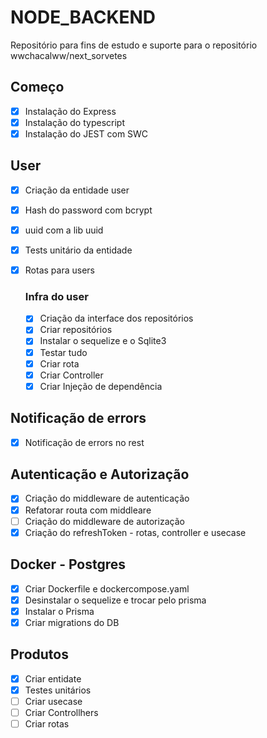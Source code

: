 # NODE_BACKEND

Repositório para fins de estudo e suporte para o repositório wwchacalww/next_sorvetes

## Começo
- [X] Instalação do Express
- [X] Instalação do typescript
- [X] Instalação do JEST com SWC
  
## User
- [X] Criação da entidade user
- [x] Hash do password com bcrypt
- [X] uuid com a lib uuid
- [X] Tests unitário da entidade
- [X] Rotas para users

  ### Infra do user
  - [X] Criação da interface dos repositórios
  - [X] Criar repositórios
  - [X] Instalar o sequelize e o Sqlite3
  - [X] Testar tudo
  - [X] Criar rota
  - [X] Criar Controller
  - [X] Criar Injeção de dependência
  
## Notificação de errors
  - [X] Notificação de errors no rest

## Autenticação e Autorização
-[X] Criação do middleware de autenticação
-[X] Refatorar routa com middleare
-[ ] Criação do middleware de autorização
-[X] Criação do refreshToken - rotas, controller e usecase

## Docker - Postgres
-[X] Criar Dockerfile e dockercompose.yaml
-[X] Desinstalar o sequelize e trocar pelo prisma
-[X] Instalar o Prisma
-[X] Criar migrations do DB

## Produtos
-[X] Criar entidate
-[X] Testes unitários
-[ ] Criar usecase
-[ ] Criar Controllhers
-[ ] Criar rotas